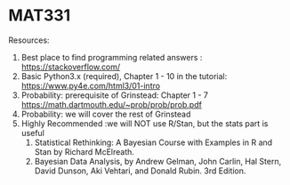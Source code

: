 # MAT331
Resources:
1. Best place to find programming related answers : https://stackoverflow.com/
1. Basic Python3.x (required), Chapter 1 - 10 in the tutorial: https://www.py4e.com/html3/01-intro
1. Probability: prerequisite of Grinstead: Chapter 1 - 7 https://math.dartmouth.edu/~prob/prob/prob.pdf
1. Probability: we will cover the rest of Grinstead
1. Highly Recommended :we will NOT use R/Stan, but the stats part is useful
    1. Statistical Rethinking: A Bayesian Course with Examples in R and Stan by Richard McElreath.
    1. Bayesian Data Analysis, by Andrew Gelman, John Carlin, Hal Stern, David Dunson, Aki Vehtari, and Donald Rubin. 3rd Edition.

